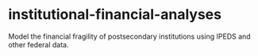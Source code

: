 # institutional-financial-analyses
Model the financial fragility of postsecondary institutions using IPEDS and other federal data.
